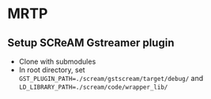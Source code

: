 # MRTP

## Setup SCReAM Gstreamer plugin

* Clone with submodules
* In root directory, set `GST_PLUGIN_PATH=./scream/gstscream/target/debug/` and `LD_LIBRARY_PATH=./scream/code/wrapper_lib/`

